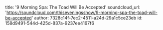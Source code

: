 title: '9 Morning Spa: The Toad Will Be Accepted'
soundcloud_url: 'https://soundcloud.com/thiseveningsshow/9-morning-spa-the-toad-will-be-accepted'
author: 7328c14f-7ec2-4511-a24d-29a1c5ce23eb
id: 158d9491-544d-425d-837a-9237ee4167f6

